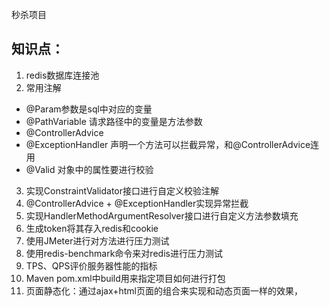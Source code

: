 秒杀项目

## 知识点：
1. redis数据库连接池
2. 常用注解
  - @Param参数是sql中对应的变量
  - @PathVariable 请求路径中的变量是方法参数
  - @ControllerAdvice  
  - @ExceptionHandler 声明一个方法可以拦截异常，和@ControllerAdvice连用 
  - @Valid 对象中的属性要进行校验 
3. 实现ConstraintValidator接口进行自定义校验注解
4. @ControllerAdvice + @ExceptionHandler实现异常拦截
5. 实现HandlerMethodArgumentResolver接口进行自定义方法参数填充
6. 生成token将其存入redis和cookie
7. 使用JMeter进行对方法进行压力测试
8. 使用redis-benchmark命令来对redis进行压力测试
9. TPS、QPS评价服务器性能的指标
10. Maven pom.xml中build用来指定项目如何进行打包
11. 页面静态化：通过ajax+html页面的组合来实现和动态页面一样的效果，